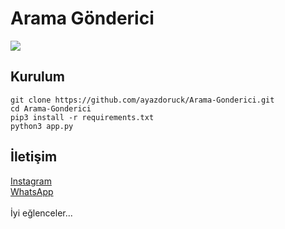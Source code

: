 # Arama Gönderici

<img src=[https://ayazdoruck.github.io/Screenshot_20240809-021227_Termux.jpg](https://ayazdoruck.github.io/Screenshot_20240809-033522_Termux.jpg)/>


<h2>Kurulum</h2>

```console
git clone https://github.com/ayazdoruck/Arama-Gonderici.git
cd Arama-Gonderici
pip3 install -r requirements.txt
python3 app.py
```

<h2>İletişim</h2>
<a href="https://instagram.com/ayazdoruck">Instagram</a>
<br>
<a href="https://wa.me/+905550098387">WhatsApp</a>
<br>
<br>
İyi eğlenceler...
